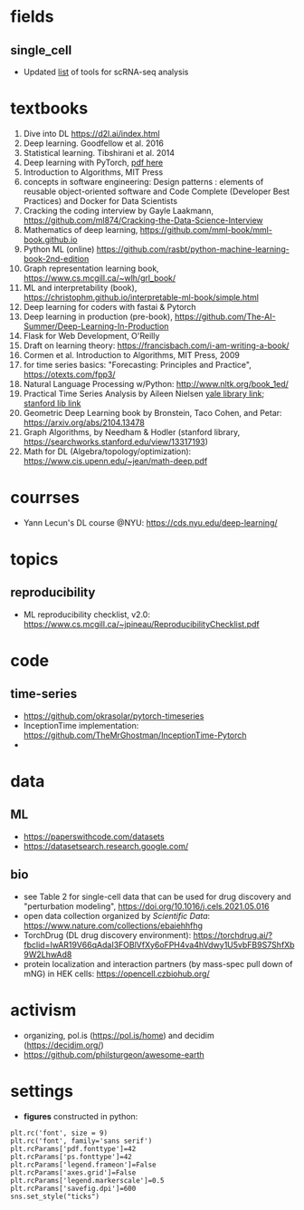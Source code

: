 # fields

## single_cell
* Updated [list](https://github.com/mdozmorov/scRNA-seq_notes#differential-expression) of tools for scRNA-seq analysis

# textbooks

1. Dive into DL https://d2l.ai/index.html
2. Deep learning. Goodfellow et al. 2016
3. Statistical learning. Tibshirani et al. 2014
4. Deep learning with PyTorch, [pdf here](https://pytorch.org/assets/deep-learning/Deep-Learning-with-PyTorch.pdf)
5. Introduction to Algorithms, MIT Press
6. concepts in software engineering: Design patterns : elements of reusable object-oriented software and Code Complete (Developer Best Practices) and Docker for Data Scientists
7. Cracking the coding interview by Gayle Laakmann, https://github.com/ml874/Cracking-the-Data-Science-Interview
8. Mathematics of deep learning, https://github.com/mml-book/mml-book.github.io
9. Python ML (online) https://github.com/rasbt/python-machine-learning-book-2nd-edition
10. Graph representation learning book, https://www.cs.mcgill.ca/~wlh/grl_book/
11. ML and interpretability (book), https://christophm.github.io/interpretable-ml-book/simple.html 
12. Deep learning for coders with fastai & Pytorch
13. Deep learning in production (pre-book), https://github.com/The-AI-Summer/Deep-Learning-In-Production
14. Flask for Web Development, O'Reilly
15. Draft on learning theory: https://francisbach.com/i-am-writing-a-book/
16. Cormen et al. Introduction to Algorithms, MIT Press, 2009
17. for time series basics: "Forecasting: Principles and Practice", https://otexts.com/fpp3/
18. Natural Language Processing w/Python: http://www.nltk.org/book_1ed/
19. Practical Time Series Analysis by Aileen Nielsen [yale library link](https://learning.oreilly.com/library/view/practical-time-series/9781492041641/?sso_link=yes&sso_link_from=yale-university); [stanford lib link](https://searchworks.stanford.edu/view/12744528)
20. Geometric Deep Learning book by Bronstein, Taco Cohen, and Petar: https://arxiv.org/abs/2104.13478
21. Graph Algorithms, by Needham & Hodler (stanford library, https://searchworks.stanford.edu/view/13317193)
22. Math for DL (Algebra/topology/optimization): https://www.cis.upenn.edu/~jean/math-deep.pdf

# courrses
- Yann Lecun's DL course @NYU: https://cds.nyu.edu/deep-learning/


# topics

## reproducibility
- ML reproducibility checklist, v2.0: https://www.cs.mcgill.ca/~jpineau/ReproducibilityChecklist.pdf

# code

## time-series
- https://github.com/okrasolar/pytorch-timeseries
- InceptionTime implementation: https://github.com/TheMrGhostman/InceptionTime-Pytorch
- 

# data

## ML
- https://paperswithcode.com/datasets
- https://datasetsearch.research.google.com/


## bio
- see Table 2 for single-cell data that can be used for drug discovery and "perturbation modeling", https://doi.org/10.1016/j.cels.2021.05.016
- open data collection organized by *Scientific Data*: https://www.nature.com/collections/ebaiehhfhg
- TorchDrug (DL drug discovery environment): https://torchdrug.ai/?fbclid=IwAR19V66qAdaI3FOBlVfXy6oFPH4va4hVdwy1U5vbFB9S7ShfXb9W2LhwAd8
- protein localization and interaction partners (by mass-spec pull down of mNG) in HEK cells: https://opencell.czbiohub.org/

# activism

- organizing, pol.is (https://pol.is/home) and decidim (https://decidim.org/)
- https://github.com/philsturgeon/awesome-earth


# settings
- **figures** constructed in python: 
```
plt.rc('font', size = 9)
plt.rc('font', family='sans serif')
plt.rcParams['pdf.fonttype']=42
plt.rcParams['ps.fonttype']=42
plt.rcParams['legend.frameon']=False
plt.rcParams['axes.grid']=False
plt.rcParams['legend.markerscale']=0.5
plt.rcParams['savefig.dpi']=600
sns.set_style("ticks")
```
